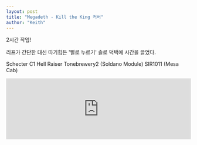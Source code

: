 ```yaml
---
layout: post
title: "Megadeth - Kill the King 커버"
author: "Keith"
---
```



2시간 작업!

리프가 간단한 대신 따기힘든 '삘로 누르기' 솔로 덕택에 시간을 끌었다.

Schecter C1 Hell Raiser
Tonebrewery2 (Soldano Module)
SIR1011 (Mesa Cab)



<iframe width="100%" height="166" scrolling="no" frameborder="no" src="https://w.soundcloud.com/player/?url=https%3A//api.soundcloud.com/tracks/132491312&amp;color=ff5500&amp;auto_play=false&amp;hide_related=false&amp;show_artwork=true"></iframe>





